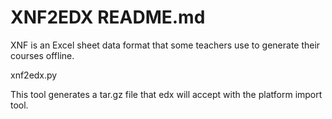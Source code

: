 XNF2EDX README.md
===================
XNF is an Excel sheet data format that some teachers use to generate their courses offline.

xnf2edx.py 

This tool generates a tar.gz file that edx will accept with the platform import tool.


